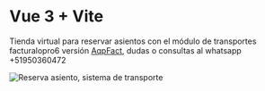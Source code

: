# Vue 3 + Vite

Tienda virtual para reservar asientos con el módulo de transportes facturalopro6 versión [AqpFact](https://www.aqpfact.pe), dudas o consultas al whatsapp +51950360472


![Reserva asiento, sistema de transporte](https://i.ytimg.com/vi/7ZpdPK9i9bA/hq720.jpg?sqp=-oaymwEhCK4FEIIDSFryq4qpAxMIARUAAAAAGAElAADIQj0AgKJD&rs=AOn4CLCLRyt14ntiSuDVfcg4D6Q9uk2bjg])
